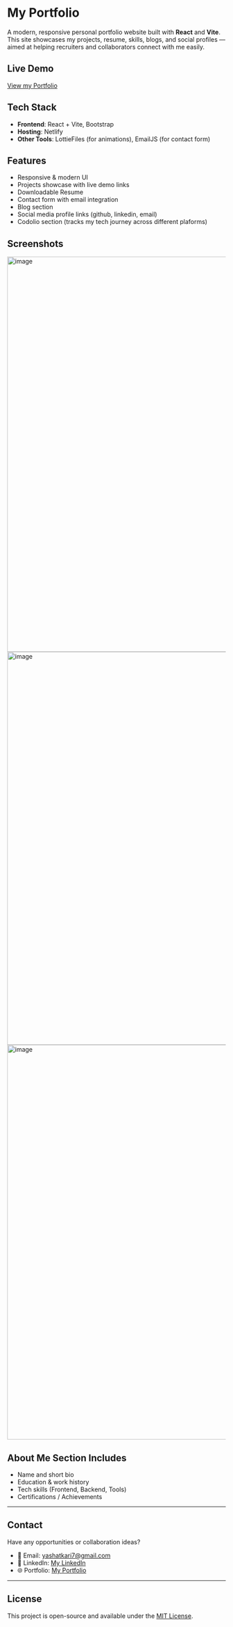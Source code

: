 # My Portfolio

A modern, responsive personal portfolio website built with **React** and **Vite**. This site showcases my projects, resume, skills, blogs, and social profiles — aimed at helping recruiters and collaborators connect with me easily. 

## Live Demo

[View my Portfolio](https://your-portfolio-link.com)

## Tech Stack

- **Frontend**: React + Vite, Bootstrap
- **Hosting**: Netlify
- **Other Tools**: LottieFiles (for animations), EmailJS (for contact form)

## Features

- Responsive & modern UI
- Projects showcase with live demo links
- Downloadable Resume
- Contact form with email integration
- Blog section
- Social media profile links (github, linkedin, email)
- Codolio section (tracks my tech journey across different plaforms)

## Screenshots

<img width="1902" height="909" alt="image" src="https://github.com/user-attachments/assets/b388a985-38c2-4501-8baf-a270ad95f7fd" />

<img width="1903" height="904" alt="image" src="https://github.com/user-attachments/assets/c1f291ee-6dde-46d6-9e36-7fafe4beafa5" />

<img width="1900" height="908" alt="image" src="https://github.com/user-attachments/assets/212de3b3-c7ee-40d4-bfce-0fc4cacd98c2" />

## About Me Section Includes

- Name and short bio
- Education & work history
- Tech skills (Frontend, Backend, Tools)
- Certifications / Achievements 

---

## Contact

Have any opportunities or collaboration ideas?

- 📧 Email: [yashatkari7@gmail.com](yashatkari7@gmail.com)
- 📱 LinkedIn: [My LinkedIn](https://www.linkedin.com/in/yashatkari2005/)
- 🌐 Portfolio: [My Portfolio](https://yashatkari.netlify.app/)

---

## License

This project is open-source and available under the [MIT License](LICENSE).
